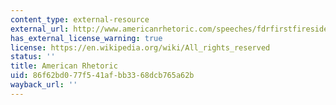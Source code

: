 ```yaml
---
content_type: external-resource
external_url: http://www.americanrhetoric.com/speeches/fdrfirstfiresidechat.html
has_external_license_warning: true
license: https://en.wikipedia.org/wiki/All_rights_reserved
status: ''
title: American Rhetoric
uid: 86f62bd0-77f5-41af-bb33-68dcb765a62b
wayback_url: ''
---
```


